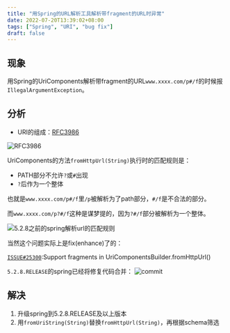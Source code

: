```yaml
---
title: "用Spring的URL解析工具解析带fragment的URL时异常"
date: 2022-07-20T13:39:02+08:00
tags: ["Spring", "URI", "bug fix"]
draft: false
---
```


## 现象

用Spring的UriComponents解析带fragment的URL`www.xxxx.com/p#/f`的时候报`IllegalArgumentException`。

## 分析

* URI的组成：[RFC3986](https://datatracker.ietf.org/doc/html/rfc3986)

![RFC3986](/images/spring_url_util_parsing_issue/rfc3986_url_segments.png)

UriComponents的方法`fromHttpUrl(String)`执行时的匹配规则是：
- PATH部分不允许`?`或`#`出现
- `?`后作为一个整体

也就是`www.xxxx.com/p#/f`里`/p`被解析为了path部分，`#/f`是不合法的部分。

而`www.xxxx.com/p?#/f`这种是谋梦提的，因为`?#/f`部分被解析为一个整体。

![5.2.8之前的spring解析url的匹配规则](/images/spring_url_util_parsing_issue/uriComponents_parsing_regex.png)

当然这个问题实际上是fix(enhance)了的：

[`ISSUE#25300`](https://github.com/spring-projects/spring-framework/issues/25300):Support fragments in UriComponentsBuilder.fromHttpUrl()

`5.2.8.RELEASE`的spring已经将修复代码合并：
![commit](/images/spring_url_util_parsing_issue/spring-issue-commit.png)

## 解决

1. 升级spring到5.2.8.RELEASE及以上版本
2. 用`fromUriString(String)`替换`fromHttpUrl(String)`，再根据schema筛选